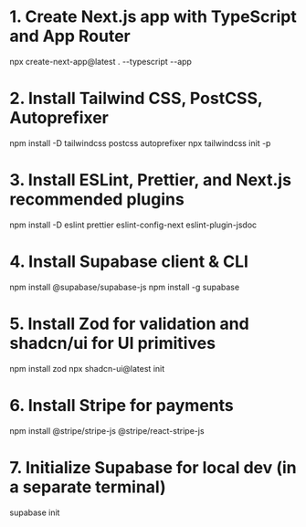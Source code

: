 # 1. Create Next.js app with TypeScript and App Router
npx create-next-app@latest . --typescript --app

# 2. Install Tailwind CSS, PostCSS, Autoprefixer
npm install -D tailwindcss postcss autoprefixer
npx tailwindcss init -p

# 3. Install ESLint, Prettier, and Next.js recommended plugins
npm install -D eslint prettier eslint-config-next eslint-plugin-jsdoc

# 4. Install Supabase client & CLI
npm install @supabase/supabase-js
npm install -g supabase

# 5. Install Zod for validation and shadcn/ui for UI primitives
npm install zod
npx shadcn-ui@latest init

# 6. Install Stripe for payments
npm install @stripe/stripe-js @stripe/react-stripe-js

# 7. Initialize Supabase for local dev (in a separate terminal)
supabase init